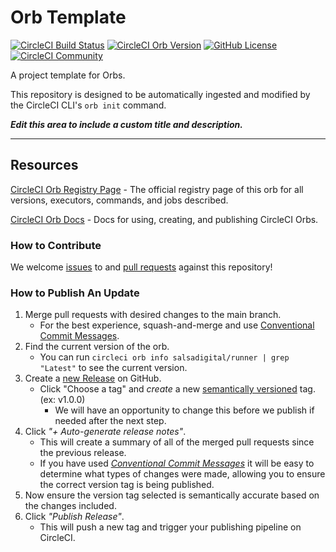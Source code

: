 # Orb Template


[![CircleCI Build Status](https://circleci.com/gh/salsadigitalauorg/runner-orb.svg?style=shield "CircleCI Build Status")](https://circleci.com/gh/salsadigitalauorg/runner-orb) [![CircleCI Orb Version](https://badges.circleci.com/orbs/salsadigital/runner.svg)](https://circleci.com/developer/orbs/orb/salsadigital/runner) [![GitHub License](https://img.shields.io/badge/license-MIT-lightgrey.svg)](https://raw.githubusercontent.com/salsadigitalauorg/runner-orb/master/LICENSE) [![CircleCI Community](https://img.shields.io/badge/community-CircleCI%20Discuss-343434.svg)](https://discuss.circleci.com/c/ecosystem/orbs)



A project template for Orbs.

This repository is designed to be automatically ingested and modified by the CircleCI CLI's `orb init` command.

_**Edit this area to include a custom title and description.**_

---

## Resources

[CircleCI Orb Registry Page](https://circleci.com/developer/orbs/orb/salsadigital/runner) - The official registry page of this orb for all versions, executors, commands, and jobs described.

[CircleCI Orb Docs](https://circleci.com/docs/orb-intro/#section=configuration) - Docs for using, creating, and publishing CircleCI Orbs.

### How to Contribute

We welcome [issues](https://github.com/salsadigitalauorg/runner-orb/issues) to and [pull requests](https://github.com/salsadigitalauorg/runner-orb/pulls) against this repository!

### How to Publish An Update
1. Merge pull requests with desired changes to the main branch.
    - For the best experience, squash-and-merge and use [Conventional Commit Messages](https://conventionalcommits.org/).
2. Find the current version of the orb.
    - You can run `circleci orb info salsadigital/runner | grep "Latest"` to see the current version.
3. Create a [new Release](https://github.com/salsadigitalauorg/runner-orb/releases/new) on GitHub.
    - Click "Choose a tag" and _create_ a new [semantically versioned](http://semver.org/) tag. (ex: v1.0.0)
      - We will have an opportunity to change this before we publish if needed after the next step.
4.  Click _"+ Auto-generate release notes"_.
    - This will create a summary of all of the merged pull requests since the previous release.
    - If you have used _[Conventional Commit Messages](https://conventionalcommits.org/)_ it will be easy to determine what types of changes were made, allowing you to ensure the correct version tag is being published.
5. Now ensure the version tag selected is semantically accurate based on the changes included.
6. Click _"Publish Release"_.
    - This will push a new tag and trigger your publishing pipeline on CircleCI.